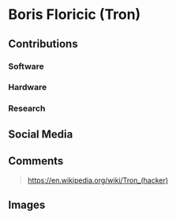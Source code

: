 # Boris Floricic (Tron)


## Contributions

### Software

### Hardware

### Research

## Social Media


## Comments

> https://en.wikipedia.org/wiki/Tron_(hacker)

## Images

